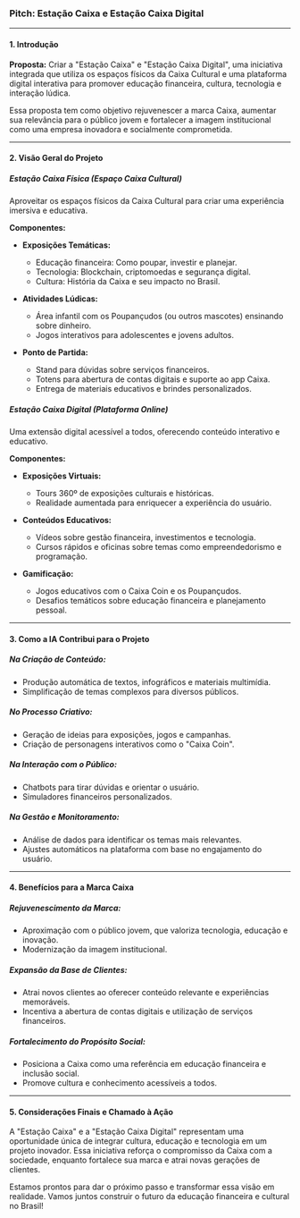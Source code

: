 ### **Pitch: Estação Caixa e Estação Caixa Digital**

---

#### **1. Introdução**

**Proposta:** Criar a "Estação Caixa" e "Estação Caixa Digital", uma iniciativa integrada que utiliza os espaços físicos da Caixa Cultural e uma plataforma digital interativa para promover educação financeira, cultura, tecnologia e interação lúdica.

Essa proposta tem como objetivo rejuvenescer a marca Caixa, aumentar sua relevância para o público jovem e fortalecer a imagem institucional como uma empresa inovadora e socialmente comprometida.

---

#### **2. Visão Geral do Projeto**

##### **Estação Caixa Física (Espaço Caixa Cultural)**
Aproveitar os espaços físicos da Caixa Cultural para criar uma experiência imersiva e educativa.

**Componentes:**
- **Exposições Temáticas:**
  - Educação financeira: Como poupar, investir e planejar.
  - Tecnologia: Blockchain, criptomoedas e segurança digital.
  - Cultura: História da Caixa e seu impacto no Brasil.

- **Atividades Lúdicas:**
  - Área infantil com os Poupançudos (ou outros mascotes) ensinando sobre dinheiro.
  - Jogos interativos para adolescentes e jovens adultos.

- **Ponto de Partida:**
  - Stand para dúvidas sobre serviços financeiros.
  - Totens para abertura de contas digitais e suporte ao app Caixa.
  - Entrega de materiais educativos e brindes personalizados.

##### **Estação Caixa Digital (Plataforma Online)**
Uma extensão digital acessível a todos, oferecendo conteúdo interativo e educativo.

**Componentes:**
- **Exposições Virtuais:**
  - Tours 360º de exposições culturais e históricas.
  - Realidade aumentada para enriquecer a experiência do usuário.

- **Conteúdos Educativos:**
  - Vídeos sobre gestão financeira, investimentos e tecnologia.
  - Cursos rápidos e oficinas sobre temas como empreendedorismo e programação.

- **Gamificação:**
  - Jogos educativos com o Caixa Coin e os Poupançudos.
  - Desafios temáticos sobre educação financeira e planejamento pessoal.

---

#### **3. Como a IA Contribui para o Projeto**

##### **Na Criação de Conteúdo:**
- Produção automática de textos, infográficos e materiais multimídia.
- Simplificação de temas complexos para diversos públicos.

##### **No Processo Criativo:**
- Geração de ideias para exposições, jogos e campanhas.
- Criação de personagens interativos como o "Caixa Coin".

##### **Na Interação com o Público:**
- Chatbots para tirar dúvidas e orientar o usuário.
- Simuladores financeiros personalizados.

##### **Na Gestão e Monitoramento:**
- Análise de dados para identificar os temas mais relevantes.
- Ajustes automáticos na plataforma com base no engajamento do usuário.

---

#### **4. Benefícios para a Marca Caixa**

##### **Rejuvenescimento da Marca:**
- Aproximação com o público jovem, que valoriza tecnologia, educação e inovação.
- Modernização da imagem institucional.

##### **Expansão da Base de Clientes:**
- Atrai novos clientes ao oferecer conteúdo relevante e experiências memoráveis.
- Incentiva a abertura de contas digitais e utilização de serviços financeiros.

##### **Fortalecimento do Propósito Social:**
- Posiciona a Caixa como uma referência em educação financeira e inclusão social.
- Promove cultura e conhecimento acessíveis a todos.

---

#### **5. Considerações Finais e Chamado à Ação**

A "Estação Caixa" e a "Estação Caixa Digital" representam uma oportunidade única de integrar cultura, educação e tecnologia em um projeto inovador. Essa iniciativa reforça o compromisso da Caixa com a sociedade, enquanto fortalece sua marca e atrai novas gerações de clientes.

Estamos prontos para dar o próximo passo e transformar essa visão em realidade. Vamos juntos construir o futuro da educação financeira e cultural no Brasil!

